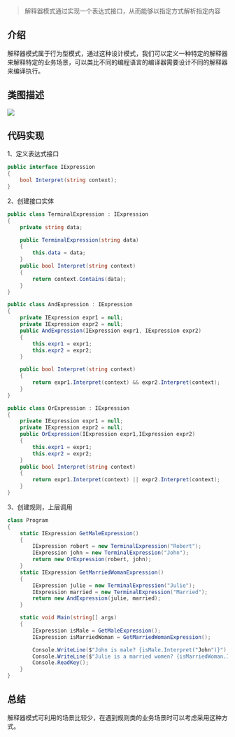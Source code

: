 ﻿> 解释器模式通过实现一个表达式接口，从而能够以指定方式解析指定内容

## 介绍

解释器模式属于行为型模式，通过这种设计模式，我们可以定义一种特定的解释器来解释特定的业务场景，可以类比不同的编程语言的编译器需要设计不同的解释器来编译执行。

## 类图描述

![](https://img2018.cnblogs.com/blog/749711/201812/749711-20181207220241317-1608370167.png)

## 代码实现

1、定义表达式接口

```C#
public interface IExpression
{
    bool Interpret(string context);
}
```

2、创建接口实体

```C#
public class TerminalExpression : IExpression
{
    private string data;

    public TerminalExpression(string data)
    {
        this.data = data;
    }
    public bool Interpret(string context)
    {
        return context.Contains(data);
    }
}

public class AndExpression : IExpression
{
    private IExpression expr1 = null;
    private IExpression expr2 = null;
    public AndExpression(IExpression expr1, IExpression expr2)
    {
        this.expr1 = expr1;
        this.expr2 = expr2;
    }

    public bool Interpret(string context)
    {
        return expr1.Interpret(context) && expr2.Interpret(context);
    }
}

public class OrExpression : IExpression
{
    private IExpression expr1 = null;
    private IExpression expr2 = null;
    public OrExpression(IExpression expr1,IExpression expr2)
    {
        this.expr1 = expr1;
        this.expr2 = expr2;
    }
    public bool Interpret(string context)
    {
        return expr1.Interpret(context) || expr2.Interpret(context);
    }
}
```

3、创建规则，上层调用

```C#
class Program
{
    static IExpression GetMaleExpression()
    {
        IExpression robert = new TerminalExpression("Robert");
        IExpression john = new TerminalExpression("John");
        return new OrExpression(robert, john);
    }
    static IExpression GetMarriedWomanExpression()
    {
        IExpression julie = new TerminalExpression("Julie");
        IExpression married = new TerminalExpression("Married");
        return new AndExpression(julie, married);
    }

    static void Main(string[] args)
    {
        IExpression isMale = GetMaleExpression();
        IExpression isMarriedWoman = GetMarriedWomanExpression();

        Console.WriteLine($"John is male? {isMale.Interpret("John")}");
        Console.WriteLine($"Julie is a married women? {isMarriedWoman.Interpret("Married Julie")}");
        Console.ReadKey();
    }
}
```

## 总结

解释器模式可利用的场景比较少，在遇到规则类的业务场景时可以考虑采用这种方式。